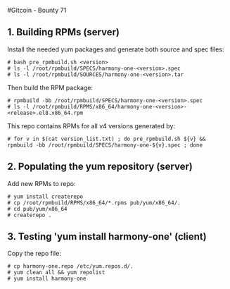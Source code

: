 #Gitcoin - Bounty 71

## 1. Building RPMs (server)
Install the needed yum packages and generate both source and spec files:
```shell
# bash pre_rpmbuild.sh <version>
# ls -l /root/rpmbuild/SPECS/harmony-one-<version>.spec
# ls -l /root/rpmbuild/SOURCES/harmony-one-<version>.tar
```

Then build the RPM package:
```shell
# rpmbuild -bb /root/rpmbuild/SPECS/harmony-one-<version>.spec
# ls -l /root/rpmbuild/RPMS/x86_64/harmony-one-<version>-<release>.el8.x86_64.rpm
```

This repo contains RPMs for all v4 versions generated by:
```shell
# for v in $(cat version_list.txt) ; do pre_rpmbuild.sh ${v} && rpmbuild -bb /root/rpmbuild/SPECS/harmony-one-${v}.spec ; done
```

## 2. Populating the yum repository (server)
Add new RPMs to repo:
```shell
# yum install createrepo
# cp /root/rpmbuild/RPMS/x86_64/*.rpms pub/yum/x86_64/.
# cd pub/yum/x86_64
# createrepo .
```

## 3. Testing 'yum install harmony-one' (client)
Copy the repo file:
```shell
# cp harmony-one.repo /etc/yum.repos.d/.
# yum clean all && yum repolist
# yum install harmony-one
```

